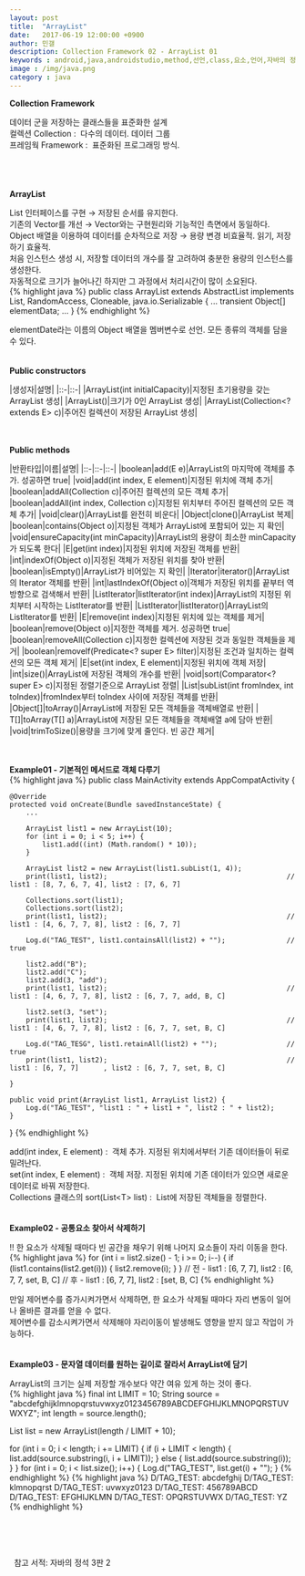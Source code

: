 ```yaml
---
layout: post
title:  "ArrayList"
date:   2017-06-19 12:00:00 +0900
author: 민갤
description: Collection Framework 02 - ArrayList 01
keywords : android,java,androidstudio,method,선언,class,요소,언어,자바의 정석,프로그래밍,Collection,Framework,ArrayList
image : /img/java.png
category : java
---
```

<div><strong class="h2">Collection Framework</strong></div><p></p>
<div>데이터 군을 저장하는 클래스들을 표준화한 설계</div>
<div>컬렉션 Collection :&nbsp; 다수의 데이터. 데이터 그룹</div>
<div>프레임웍 Framework :&nbsp; 표준화된 프로그래밍 방식.</div>

<br>
<br>
<br>
<br>

<div><strong class="h2">ArrayList</strong></div><p></p>
<div>List 인터페이스를 구현 → 저장된 순서를 유지한다.</div>
<div>기존의 Vector를 개선 → Vector와는 구현원리와 기능적인 측면에서 동일하다.</div>
<div>Object 배열을 이용하여 데이터를 순차적으로 저장 → 용량 변경 비효율적. 읽기, 저장하기 효율적.</div>
<div>처음 인스턴스 생성 시, 저장할 데이터의 개수를 잘 고려하여 충분한 용량의 인스턴스를 생성한다.</div>
<div>자동적으로 크기가 늘어나긴 하지만 그 과정에서 처리시간이 많이 소요된다.</div>
{% highlight java %}
public class ArrayList<E> extends AbstractList<E>
        implements List<E>, RandomAccess, Cloneable, java.io.Serializable
{
    ...
    transient Object[] elementData;
    ...
}
{% endhighlight %}<p></p>
<div>elementDate라는 이름의 Object 배열을 멤버변수로 선언. 모든 종류의 객체를 담을 수 있다.</div>

<br>
<br>

<div><strong>Public constructors</strong></div><p></p>

|생성자|설명|
|::-|::-|
|ArrayList(int initialCapacity)|지정된 초기용량을 갖는 ArrayList 생성|
|ArrayList()|크기가 0인 ArrayList 생성|
|ArrayList(Collection<? extends E> c)|주어진 컬렉션이 저장된 ArrayList 생성|

<br>
<br>

<div><strong>Public methods</strong></div><p></p>

|반환타입|이름|설명|
|::-|::-|::-|
|boolean|add(E e)|ArrayList의 마지막에 객체를 추가. 성공하면 true|
|void|add(int index, E element)|지정된 위치에 객체 추가|
|boolean|addAll(Collection<? extends E> c)|주어진 컬렉션의 모든 객체 추가|
|boolean|addAll(int index, Collection<? extends E> c)|지정된 위치부터 주어진 컬렉션의 모든 객체 추가|
|void|clear()|ArrayList를 완전히 비운다|
|Object|clone()|ArrayList 복제|
|boolean|contains(Object o)|지정된 객체가 ArrayList에 포함되어 있는 지 확인|
|void|ensureCapacity(int minCapacity)|ArrayList의 용량이 최소한 minCapacity가 되도록 한다|
|E|get(int index)|지정된 위치에 저장된 객체를 반환|
|int|indexOf(Object o)|지정된 객체가 저장된 위치를 찾아 반환|
|boolean|isEmpty()|ArrayList가 비어있는 지 확인|
|Iterator<E>|iterator()|ArrayList의 Iterator 객체를 반환|
|int|lastIndexOf(Object o)|객체가 저장된 위치를 끝부터 역방향으로 검색해서 반환|
|ListIterator<E>|listIterator(int index)|ArrayList의 지정된 위치부터 시작하는 ListIterator를 반환|
|ListIterator<E>|listIterator()|ArrayList의 ListIterator를 반환|
|E|remove(int index)|지정된 위치에 있는 객체를 제거|
|boolean|remove(Object o)|지정한 객체를 제거. 성공하면 true|
|boolean|removeAll(Collection<?> c)|지정한 컬렉션에 저장된 것과 동일한 객체들을 제거|
|boolean|removeIf(Predicate<? super E> filter)|지정된 조건과 일치하는 컬렉션의 모든 객체 제거|
|E|set(int index, E element)|지정된 위치에 객체 저장|
|int|size()|ArrayList에 저장된 객체의 개수를 반환|
|void|sort(Comparator<? super E> c)|지정된 정렬기준으로 ArrayList 정렬|
|List<E>|subList(int fromIndex, int toIndex)|fromIndex부터 toIndex 사이에 저장된 객체를 반환|
|Object[]|toArray()|ArrayList에 저장된 모든 객체들을 객체배열로 반환|
|<T> T[]|toArray(T[] a)|ArrayList에 저장된 모든 객체들을 객체배열 a에 담아 반환|
|void|trimToSize()|용량을 크기에 맞게 줄인다. 빈 공간 제거|

<br>
<br>

<div><strong>Example01 - 기본적인 메서드로 객체 다루기</strong></div>
{% highlight java %}
public class MainActivity extends AppCompatActivity {

    @Override
    protected void onCreate(Bundle savedInstanceState) {
        ...

        ArrayList list1 = new ArrayList(10);
        for (int i = 0; i < 5; i++) {
            list1.add((int) (Math.random() * 10));
        }

        ArrayList list2 = new ArrayList(list1.subList(1, 4));
        print(list1, list2);                                            // list1 : [8, 7, 6, 7, 4], list2 : [7, 6, 7]

        Collections.sort(list1);
        Collections.sort(list2);
        print(list1, list2);                                            // list1 : [4, 6, 7, 7, 8], list2 : [6, 7, 7]

        Log.d("TAG_TEST", list1.containsAll(list2) + "");               // true

        list2.add("B");
        list2.add("C");
        list2.add(3, "add");
        print(list1, list2);                                            // list1 : [4, 6, 7, 7, 8], list2 : [6, 7, 7, add, B, C]

        list2.set(3, "set");
        print(list1, list2);                                            // list1 : [4, 6, 7, 7, 8], list2 : [6, 7, 7, set, B, C]

        Log.d("TAG_TESG", list1.retainAll(list2) + "");                 // true
        print(list1, list2);                                            // list1 : [6, 7, 7]      , list2 : [6, 7, 7, set, B, C]

    }

    public void print(ArrayList list1, ArrayList list2) {
        Log.d("TAG_TEST", "list1 : " + list1 + ", list2 : " + list2);
    }
}
{% endhighlight %}<p></p>
<div>add(int index, E element) :&nbsp; 객체 추가. 지정된 위치에서부터 기존 데이터들이 뒤로 밀려난다.</div>
<div>set(int index, E element) :&nbsp; 객체 저장. 지정된 위치에 기존 데이터가 있으면 새로운 데이터로 바꿔 저장한다.</div>
<div>Collections 클래스의 sort(List&lt;T&gt; list) :&nbsp; List에 저장된 객체들을 정렬한다.</div>

<br>
<br>

<div><strong>Example02 - 공통요소 찾아서 삭제하기</strong></div><p></p>
<div><span class="red">!!</span> 한 요소가 삭제될 때마다 빈 공간을 채우기 위해 나머지 요소들이 자리 이동을 한다.</div>
{% highlight java %}
for (int i = list2.size() - 1; i >= 0; i--) {
    if (list1.contains(list2.get(i))) {
        list2.remove(i);
    }
}
// 전 - list1 : [6, 7, 7], list2 : [6, 7, 7, set, B, C]
// 후 - list1 : [6, 7, 7], list2 : [set, B, C]
{% endhighlight %}<p></p>
<div>만일 제어변수를 증가시켜가면서 삭제하면, 한 요소가 삭제될 때마다 자리 변동이 일어나 올바른 결과를 얻을 수 없다.</div>
<div>제어변수를 감소시켜가면서 삭제해야 자리이동이 발생해도 영향을 받지 않고 작업이 가능하다.</div>

<br>
<br>

<div><strong>Example03 - 문자열 데이터를 원하는 길이로 잘라서 ArrayList에 담기</strong></div><p></p>
<div>ArrayList의 크기는 실제 저장할 개수보다 약간 여유 있게 하는 것이 좋다.</div>
{% highlight java %}
final int LIMIT = 10;
String source = "abcdefghijklmnopqrstuvwxyz0123456789ABCDEFGHIJKLMNOPQRSTUVWXYZ";
int length = source.length();

List list = new ArrayList(length / LIMIT + 10);

for (int i = 0; i < length; i += LIMIT) {
    if (i + LIMIT < length) {
        list.add(source.substring(i, i + LIMIT));
    } else {
        list.add(source.substring(i));
    }
}
for (int i = 0; i < list.size(); i++) {
    Log.d("TAG_TEST", list.get(i) + "");
}
{% endhighlight %}
{% highlight java %}
D/TAG_TEST: abcdefghij
D/TAG_TEST: klmnopqrst
D/TAG_TEST: uvwxyz0123
D/TAG_TEST: 456789ABCD
D/TAG_TEST: EFGHIJKLMN
D/TAG_TEST: OPQRSTUVWX
D/TAG_TEST: YZ
{% endhighlight %}<p></p>

<br>
<br>
<br>

&#149;&nbsp; 참고 서적: 자바의 정석 3판 2
